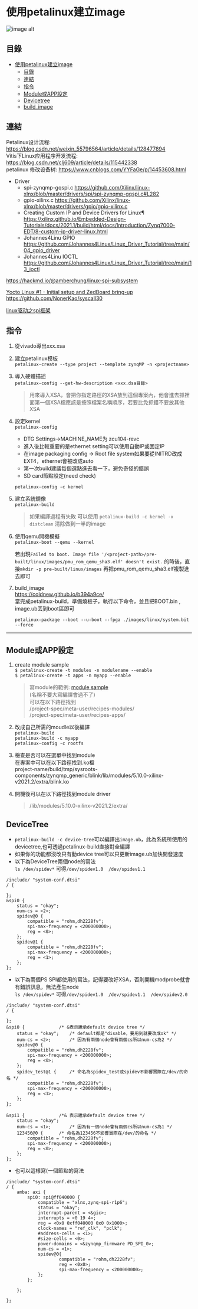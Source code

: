 # 使用petalinux建立image
![image alt](https://img-blog.csdnimg.cn/9d224d64d2964170b8abefe168458c53.png)

## 目錄
- [使用petalinux建立image](#使用petalinux建立image)
  - [目錄](#目錄)
  - [連結](#連結)
  - [指令](#指令)
  - [Module或APP設定](#module或app設定)
  - [Devicetree](#DeviceTree)
  - [build_image](#build_image)


## 連結

Petalinux设计流程:  https://blog.csdn.net/weixin_55796564/article/details/128477894  
Vitis下Linux应用程序开发流程: https://blog.csdn.net/clj609/article/details/115442338  
petalinux 修改设备树: https://www.cnblogs.com/YYFaGe/p/14453608.html  

* Driver 
    * spi-zynqmp-gqspi.c 
https://github.com/Xilinx/linux-xlnx/blob/master/drivers/spi/spi-zynqmp-gqspi.c#L282 
    * gpio-xilinx.c
https://github.com/Xilinx/linux-xlnx/blob/master/drivers/gpio/gpio-xilinx.c
    * Creating Custom IP and Device Drivers for Linux¶
https://xilinx.github.io/Embedded-Design-Tutorials/docs/2021.1/build/html/docs/Introduction/Zynq7000-EDT/8-custom-ip-driver-linux.html
    * Johannes4Linu GPIO
    https://github.com/Johannes4Linux/Linux_Driver_Tutorial/tree/main/04_gpio_driver
    * Johannes4Linu IOCTL
    https://github.com/Johannes4Linux/Linux_Driver_Tutorial/tree/main/13_ioctl

https://hackmd.io/@amberchung/linux-spi-subsystem

[Yocto Linux #1 - Initial setup and ZedBoard bring-up](https://www.youtube.com/watch?v=XPnmB-THjiY&t=670s&ab_channel=BOPV)
https://github.com/NonerKao/syscall30

[linux驱动之spi框架](https://www.jianshu.com/p/5b2586b642a9)



## 指令
1. 從vivado導出xxx.xsa
2. 建立petalinux模板   
   ```petalinux-create --type project --template zynqMP -n <projectname>```
3. 導入硬體描述  
    ```petalinux-config --get-hw-description <xxx.dsa目錄>```
    > 
    > 用來導入XSA，會把你指定路徑的XSA放到這個專案內，他會進去抓裡面第一個XSA檔應該是按照檔案名稱順序，若要比免抓錯不要放其他XSA
    
4. 設定kernel  
    ```petalinux-config```
    * DTG Settings->MACHINE_NAME为 zcu104-revc 
    * 進入後比較重要的是ethernet setting可以使用自動IP或固定IP
    * 在image packaging config -> Root file system如果要從INITRD改成EXT4，ethernet會被改成auto
    * 第一次build建議每個選點進去看一下，避免奇怪的錯誤
    * SD card節點設定(need check)   

    ```petalinux-config -c kernel```

5. 建立系統鏡像   
   ```petalinux-build```
    > 如果編譯過程有失敗 可以使用 ```petalinux-build -c kernel -x distclean``` 清除做到一半的image
6. 使用qemu開機模擬  
   ```petalinux-boot --qemu --kernel```

	若出現```Failed to boot. Image file '/<project-path>/pre-built/linux/images/pmu_rom_qemu_sha3.elf' doesn't exist.```
	的時後，直接```mkdir -p pre-built/linux/images``` 再把pmu_rom_qemu_sha3.elf複製進去即可

 7. build_image     
	https://coldnew.github.io/b394a9ce/   
	當完成petalinux-build，準備燒板子，執行以下命令，並且把BOOT.bin , image.ub丟到boot區即可
	```sh!
	petalinux-package --boot --u-boot --fpga ./images/linux/system.bit --force
	```

---
## Module或APP設定
1. create module sample       
```$ petalinux-create -t modules -n modulename --enable```  
```$ petalinux-create -t apps -n myapp --enable```
    >寫module的範例: [module sample](https://github.com/Xilinx/Embedded-Design-Tutorials/tree/master/docs/Introduction/Zynq7000-EDT/ref_files/example12/LKM)  
    >(名稱不要大寫編譯會過不了)  
    > 可以在以下路徑找到  
    > <project name>/project-spec/meta-user/recipes-modules/  
    > <project name>/project-spec/meta-user/recipes-apps/  

3. 改成自己所需的moudle以後編譯  
    ```petalinux-build```   
    ```petalinux-build -c myapp```      
    ```petalinux-config -c rootfs```   
4. 檢查是否可以在選單中找到module  
    在專案中可以在以下路徑找到.ko檔  
    project-name/build/tmp/sysroots-components/zynqmp_generic/blink/lib/modules/5.10.0-xilinx-v2021.2/extra/blink.ko

5. 開機後可以在以下路徑找到module driver
    > /lib/modules/5.10.0-xilinx-v2021.2/extra/

## DeviceTree  
* ```petalinux-build -c device-tree```可以編譯出```image.ub```，此為系統所使用的devicetree,也可透過petalinux-build直接對全編譯  
* 如果你的功能都沒改只有動device tree可以只更新image.ub加快開發速度
* 以下為DeviceTree兩個node的寫法  
  ```ls /dev/spidev*``` 可得```/dev/spidev1.0  /dev/spidev1.1```
```
/include/ "system-conf.dtsi"
/ {

};
&spi0 {
	status = "okay";
	num-cs = <2>;
	spidev@0 {
		compatible = "rohm,dh2228fv";
		spi-max-frequency = <200000000>;
		reg = <0>;
	};
	spidev@1 {
		compatible = "rohm,dh2228fv";
		spi-max-frequency = <200000000>;
		reg = <1>;
	};
};
```  
* 以下為兩個PS SPI都使用的寫法，記得要改好XSA，否則開機modprobe就會有錯誤訊息，無法產生node  
  ```ls /dev/spidev*``` 可得```/dev/spidev1.0  /dev/spidev1.1  /dev/spidev2.0```

```
/include/ "system-conf.dtsi"
/ {

};
&spi0 {				/* &表示繼承default device tree */
	status = "okay";	/* default都是"disable，要用到就要改成ok" */
	num-cs = <2>;		/* 因為有兩個node會有兩個cs所以num-cs為2 */
	spidev@0 {
		compatible = "rohm,dh2228fv";
		spi-max-frequency = <200000000>;
		reg = <0>;
	};
	spidev_test@1 {		/* 命名為spidev_test或spidev不影響實際在/dev/的命名 */
		compatible = "rohm,dh2228fv";
		spi-max-frequency = <200000000>;
		reg = <1>;
	};
};	

&spi1 {				/*& 表示繼承default device tree */
	status = "okay";
	num-cs = <1>;		/* 因為有一個node會有兩個cs所以num-cs為1 */
	123456@0 {		/* 命名為123456不影響實際在/dev/的命名 */
		compatible = "rohm,dh2228fv";
		spi-max-frequency = <200000000>;
		reg = <0>;
	};
};	
```
* 也可以這樣寫(一個節點的寫法
```
/include/ "system-conf.dtsi"
/ {
	amba: axi {
		spi0: spi@ff040000 {
			compatible = "xlnx,zynq-spi-r1p6";
			status = "okay";
			interrupt-parent = <&gic>;
			interrupts = <0 19 4>;
			reg = <0x0 0xff040000 0x0 0x1000>;
			clock-names = "ref_clk", "pclk";
			#address-cells = <1>;
			#size-cells = <0>;
			power-domains = <&zynqmp_firmware PD_SPI_0>;
			num-cs = <1>;
		    spidev@0{
		        	compatible = "rohm,dh2228fv";
		        	reg = <0x0>;
		        	spi-max-frequency = <200000000>;
		    };
		};	
		
	};

};
```


